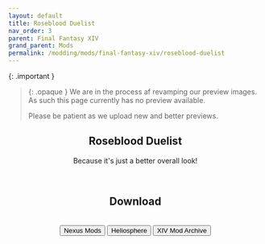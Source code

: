 ```yaml
---
layout: default
title: Roseblood Duelist
nav_order: 3
parent: Final Fantasy XIV
grand_parent: Mods
permalink: /modding/mods/final-fantasy-xiv/roseblood-duelist
---
```


{: .important }
> {: .opaque }
> We are in the process af revamping our preview images. As such this page currently has no preview available.
>
> Please be patient as we upload new and better previews.

<div class="card">
  <!-- <img width="100%" height="auto" class="block" src="../../../assets/images/modding/mods/sfw/" /> -->
  <div class="container">
    <h2 class="text-small" style="text-align:center">Roseblood Duelist</h2>
    <p class="text-small" style="text-align:center">Because it's just a better overall look!</p>
    <br />
    <h2 class="text-small" style="text-align:center">Download</h2>
    <br />
    <span class="fs-3">
      <div align="center" class="text-small">
        <a href="https://www.nexusmods.com/finalfantasy14/mods/2411" target="_blank">
          <button type="button" name="button" class="btn">Nexus Mods</button></a> 
        <a href="https://heliosphere.app/mod/5w9m2enmw16ys40x0v310v269m" target="_blank">
          <button type="button" name="button" class="btn">Heliosphere</button></a> 
        <a href="https://www.xivmodarchive.com/modid/137286" target="_blank">
          <button type="button" name="button" class="btn">XIV Mod Archive</button></a>
      </div>
    </span>
    <br />
  </div>
</div>